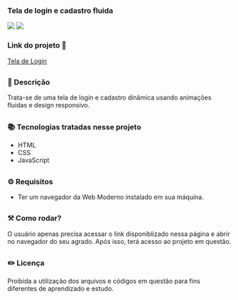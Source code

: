 ### Tela de login e cadastro fluida

<div style="display: inline_block">

<img src="https://img.shields.io/badge/html5-%23E34F26.svg?style=for-the-badge&logo=html5&logoColor=white" />
<img src="https://img.shields.io/badge/css3-%231572B6.svg?style=for-the-badge&logo=css3&logoColor=white" />

### Link do projeto 🔗 

<a href="https://26tassiofernandes.github.io/tela-login-animada/" rel="external" >Tela de Login</a>

</div>

##

### 📜 Descrição 

Trata-se de uma tela de login e cadastro dinâmica usando animações fluidas e design responsivo.

##

### 📚 Tecnologias tratadas nesse projeto

- HTML
- CSS
- JavaScript

##

### ⚙ Requisitos

- Ter um navegador da Web Moderno instalado em sua máquina.

##

### ⚒️ Como rodar?

O usuário apenas precisa acessar o link disponiblizado nessa página e abrir no navegador do seu agrado. Após isso, terá acesso ao projeto em questão.

##

### ✏️ Licença

Proibida a utilização dos arquivos e códigos em questão para fins diferentes de aprendizado e estudo.

##
